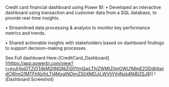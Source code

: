 Credit card financial dashboard using Power BI:
• Developed an interactive dashboard using transaction and customer data from a SQL database, to provide real-time insights.

• Streamlined data processing & analysis to monitor key performance metrics and trends.

• Shared actionable insights with stakeholders based on dashboard findings to support decision-making processes.

See Full dashboard Here-[CreditCard_Dashboard][(https://app.powerbi.com/view?r=eyJrIjoiOTZjOTdkM2ItNGNiZi00YmQwLThjZWMtZjlmOWU1MmE2ODdhIiwidCI6ImQ1MTFhNzlhLTI4MzgtNDlmZS04MDJjLWVhYjhjNzk4NjBjZSJ9)]
!(Dashboard Screeshot)



